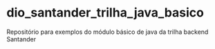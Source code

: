# dio_santander_trilha_java_basico
Repositório para exemplos do módulo básico de java da trilha backend Santander
